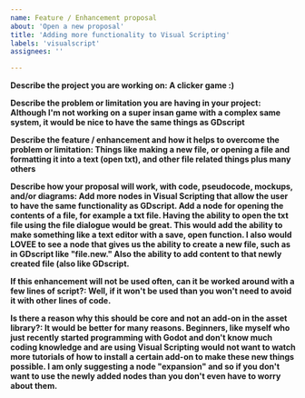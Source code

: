 ```yaml
---
name: Feature / Enhancement proposal
about: 'Open a new proposal'
title: 'Adding more functionality to Visual Scripting'
labels: 'visualscript'
assignees: ''

---
```


**Describe the project you are working on:
A clicker game :)**

**Describe the problem or limitation you are having in your project:
Although I'm not working on a super insan game with a complex same system, it would be nice to have the same things as GDscript**

**Describe the feature / enhancement and how it helps to overcome the problem or limitation:
Things like making a new file, or opening a file and formatting it into a text (open txt), and other file related things plus many others**

**Describe how your proposal will work, with code, pseudocode, mockups, and/or diagrams:
Add more nodes in Visual Scripting that allow the user to have the same functionality as GDscript. Add a node for opening the contents of a file, for example a txt file. Having the ability to open the txt file using the file dialogue would be great. This would add the ability to make something like a text editor with a save, open function. I also would LOVEE to see a node that gives us the ability to create a new file, such as in GDscript like "file.new." Also the ability to add content to that newly created file (also like GDscript.**

**If this enhancement will not be used often, can it be worked around with a few lines of script?:
Well, if it won't be used than you won't need to avoid it with other lines of code.**

**Is there a reason why this should be core and not an add-on in the asset library?:
It would be better for many reasons. Beginners, like myself who just recently started programming with Godot and don't know much coding knowledge and are using Visual Scripting would not want to watch more tutorials of how to install a certain add-on to make these new things possible. I am only suggesting a node "expansion" and so if you don't want to use the newly added nodes than you don't even have to worry about them.**
